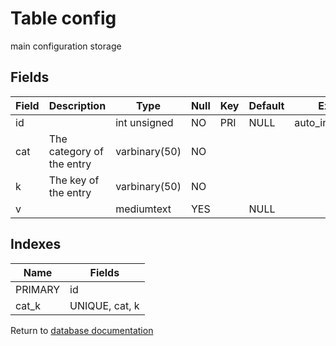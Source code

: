 Table config
===========

main configuration storage

Fields
------

| Field | Description               | Type          | Null | Key | Default | Extra          |
| ----- | ------------------------- | ------------- | ---- | --- | ------- | -------------- |
| id    |                           | int unsigned  | NO   | PRI | NULL    | auto_increment |
| cat   | The category of the entry | varbinary(50) | NO   |     |         |                |
| k     | The key of the entry      | varbinary(50) | NO   |     |         |                |
| v     |                           | mediumtext    | YES  |     | NULL    |                |

Indexes
------------

| Name    | Fields         |
| ------- | -------------- |
| PRIMARY | id             |
| cat_k   | UNIQUE, cat, k |


Return to [database documentation](help/database)
